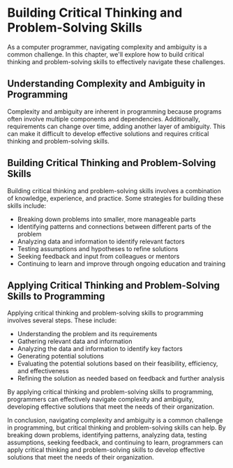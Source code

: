 Building Critical Thinking and Problem-Solving Skills
=====================================================================================================

As a computer programmer, navigating complexity and ambiguity is a common challenge. In this chapter, we'll explore how to build critical thinking and problem-solving skills to effectively navigate these challenges.

Understanding Complexity and Ambiguity in Programming
-----------------------------------------------------

Complexity and ambiguity are inherent in programming because programs often involve multiple components and dependencies. Additionally, requirements can change over time, adding another layer of ambiguity. This can make it difficult to develop effective solutions and requires critical thinking and problem-solving skills.

Building Critical Thinking and Problem-Solving Skills
-----------------------------------------------------

Building critical thinking and problem-solving skills involves a combination of knowledge, experience, and practice. Some strategies for building these skills include:

* Breaking down problems into smaller, more manageable parts
* Identifying patterns and connections between different parts of the problem
* Analyzing data and information to identify relevant factors
* Testing assumptions and hypotheses to refine solutions
* Seeking feedback and input from colleagues or mentors
* Continuing to learn and improve through ongoing education and training

Applying Critical Thinking and Problem-Solving Skills to Programming
--------------------------------------------------------------------

Applying critical thinking and problem-solving skills to programming involves several steps. These include:

* Understanding the problem and its requirements
* Gathering relevant data and information
* Analyzing the data and information to identify key factors
* Generating potential solutions
* Evaluating the potential solutions based on their feasibility, efficiency, and effectiveness
* Refining the solution as needed based on feedback and further analysis

By applying critical thinking and problem-solving skills to programming, programmers can effectively navigate complexity and ambiguity, developing effective solutions that meet the needs of their organization.

In conclusion, navigating complexity and ambiguity is a common challenge in programming, but critical thinking and problem-solving skills can help. By breaking down problems, identifying patterns, analyzing data, testing assumptions, seeking feedback, and continuing to learn, programmers can apply critical thinking and problem-solving skills to develop effective solutions that meet the needs of their organization.
